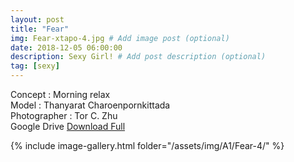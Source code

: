 ```yaml
---
layout: post
title: "Fear"
img: Fear-xtapo-4.jpg # Add image post (optional)
date: 2018-12-05 06:00:00
description: Sexy Girl! # Add post description (optional)
tag: [sexy]
---
```

Concept : Morning relax  
Model : Thanyarat Charoenpornkittada  
Photographer : Tor C. Zhu   
Google Drive [Download Full](http://gestyy.com/e0Grns)  


{% include image-gallery.html folder="/assets/img/A1/Fear-4/" %}
